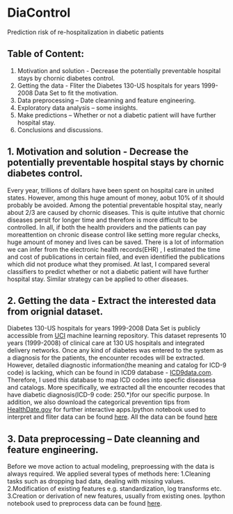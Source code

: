 # DiaControl
Prediction risk of re-hospitalization in diabetic patients
## Table of Content:
1)	Motivation and solution - Decrease the potentially preventable hospital stays by chornic diabetes control.
2)	Getting the data - Fliter the Diabetes 130-US hospitals for years 1999-2008 Data Set to fit the motivation.
3)	Data preprocessing – Date cleanning and feature engineering.
4)	Exploratory data analysis – some insights.
5)	Make predictions – Whether or not a diabetic patient will have further hospital stay.
6)	Conclusions and discussions.
## 1.	Motivation and solution - Decrease the potentially preventable hospital stays by chornic diabetes control.
Every year, trillions of dollars have been spent on hospital care in united states. However, among this huge amount of money, aobut 10% of it should probably be avoided. Among the potential preventable hospital stay, nearly about 2/3 are caused by chornic diseases. This is quite intutive that chornic diseases persit for longer time and therefore is more difficult to be controlled. In all, if both the health providers and the patients can pay moreattention on chronic disease control like setting more regular checks, huge amount of money and lives can be saved.
There is a lot of information we can infer from the electronic health records(EHR) , I estimated the time and cost of publications in certain filed, and even identified the publications which did not produce what they promised. At last, I compared several classifiers to predict whether or not a diabetic patient will have further hospital stay. Similar strategy can be applied to other diseases.
## 2.	Getting the data - Extract the interested data from orignial dataset.
Diabetes 130-US hospitals for years 1999-2008 Data Set is publicly accessible from [UCI](https://archive.ics.uci.edu/ml/datasets/diabetes+130-us+hospitals+for+years+1999-2008) machine learning repository. This dataset represents 10 years (1999-2008) of clinical care at 130 US hospitals and integrated delivery networks. Once any kind of diabetes was entered to the system as a diagnosis for the patients, the encounter recodes will be extracted. However, detailed diagnostic information(the meaning and catalog for ICD-9 code) is lacking, which can be found in ICD9 database - [ICD9data.com](http://www.icd9data.com/2015/Volume1/default.htm). Therefore, I used this database to map ICD codes into specfic diseasesa and catalogs. More specifically, we extracted all the encounter recodes that have diabetic diagnosis(ICD-9 code: 250.*)for our specific purpose. In addition, we also download the categorical prevention tips from [HealthDate.gov](https://www.healthdata.gov/dataset/diabetes-type-2-prevention-tips) for further interactive apps.Ipython notebook used to interpret and fliter data can be found [here](https://github.com/lilyvalley/Tracking-NIH-Grants/blob/master/ipython_notebook/Mapping%20grant%20to%20publication.ipynb). All the data can be found [here](https://github.com/zhihuaqi/DiaControl/tree/master/data)
## 3. Data preprocessing – Date cleanning and feature engineering.
Before we move action to actual modeling, preproessing with the data is always required. We applied several types of methods here:
1.Cleaning tasks such as dropping bad data, dealing with missing values.
2.Modification of existing features e.g. standardization, log transforms etc.
3.Creation or derivation of new features, usually from existing ones.
Ipython notebook used to preprocess data can be found [here](https://github.com/lilyvalley/Tracking-NIH-Grants/blob/master/ipython_notebook/Mapping%20grant%20to%20publication.ipynb).

